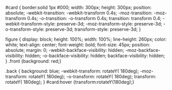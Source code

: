 #card {
  border:solid 1px #000;
  width: 300px;
  height: 300px;
  position: absolute;
  -webkit-transition: -webkit-transform 0.4s;
  -moz-transition: -moz-transform 0.4s;
  -o-transition: -o-transform 0.4s;
  transition: transform 0.4;
  -webkit-transform-style: preserve-3d;
  -moz-transform-style: preserve-3d;
  -o-transform-style: preserve-3d;
  transform-style: preserve-3d;
}

figure {
  display: block;
  height: 100%;
  width: 100%;
  line-height: 260px;
  color: white;
  text-align: center;
  font-weight: bold;
  font-size: 45px;
  position: absolute;
  margin: 0;
  -webkit-backface-visibility: hidden;
  -moz-backface-visibility: hidden;
  -o-backface-visibility: hidden;
  backface-visibility: hidden;
}
.front {background: red;}

.back {
  background: blue;
  -webkit-transform: rotateY( 180deg);
  -moz-transform: rotateY( 180deg);
  -o-transform: rotateY( 180deg);
  transform: rotateY( 180deg);
}
#card:hover {transform:rotateY(180deg);}
